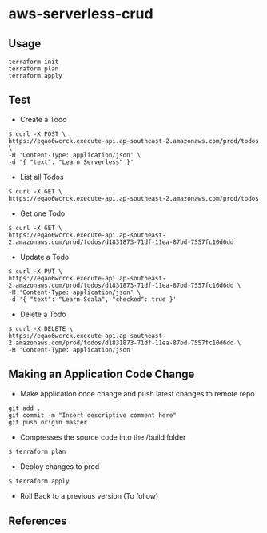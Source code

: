 # aws-serverless-crud

## Usage
```
terraform init
terraform plan
terraform apply
```

## Test
- Create a Todo
```
$ curl -X POST \
https://eqao6wcrck.execute-api.ap-southeast-2.amazonaws.com/prod/todos \
-H 'Content-Type: application/json' \
-d '{ "text": "Learn Serverless" }'
```

- List all Todos
```
$ curl -X GET \
https://eqao6wcrck.execute-api.ap-southeast-2.amazonaws.com/prod/todos
```

- Get one Todo
```
$ curl -X GET \
https://eqao6wcrck.execute-api.ap-southeast-2.amazonaws.com/prod/todos/d1831873-71df-11ea-87bd-7557fc10d6dd
```

- Update a Todo
```
$ curl -X PUT \
https://eqao6wcrck.execute-api.ap-southeast-2.amazonaws.com/prod/todos/d1831873-71df-11ea-87bd-7557fc10d6dd \
-H 'Content-Type: application/json' \
-d '{ "text": "Learn Scala", "checked": true }'
```

- Delete a Todo
```
$ curl -X DELETE \
https://eqao6wcrck.execute-api.ap-southeast-2.amazonaws.com/prod/todos/d1831873-71df-11ea-87bd-7557fc10d6dd \
-H 'Content-Type: application/json'
```

## Making an Application Code Change
- Make application code change and push latest changes to remote repo
```
git add .
git commit -m "Insert descriptive comment here"
git push origin master
```
- Compresses the source code into the /build folder
```
$ terraform plan 
```
- Deploy changes to prod
```
$ terraform apply
```
- Roll Back to a previous version (To follow)

## References